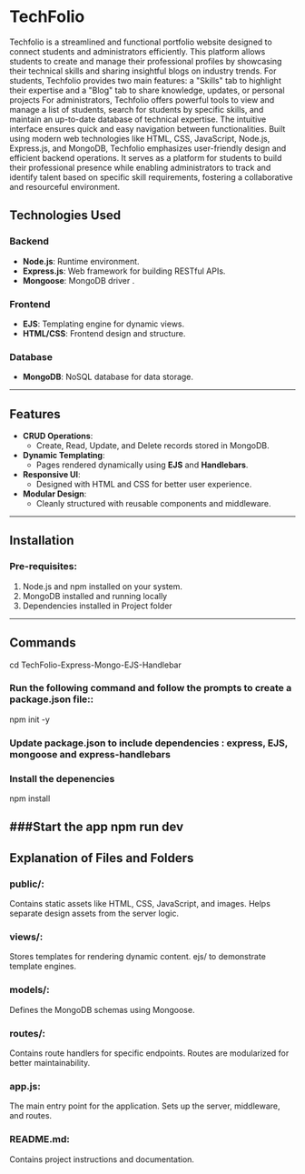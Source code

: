 # TechFolio
Techfolio is a streamlined and functional portfolio website designed to connect students and administrators efficiently. This platform allows students to create and manage their professional profiles by showcasing their technical skills and sharing insightful blogs on industry trends. For students, Techfolio provides two main features: a "Skills" tab to highlight their expertise and a "Blog" tab to share knowledge, updates, or personal projects For administrators, Techfolio offers powerful tools to view and manage a list of students, search for students by specific skills, and maintain an up-to-date database of technical expertise. The intuitive interface ensures quick and easy navigation between functionalities. Built using modern web technologies like HTML, CSS, JavaScript, Node.js, Express.js, and MongoDB, Techfolio emphasizes user-friendly design and efficient backend operations. It serves as a platform for students to build their professional presence while enabling administrators to track and identify talent based on specific skill requirements, fostering a collaborative and resourceful environment.

## Technologies Used  
### Backend  
- **Node.js**: Runtime environment.  
- **Express.js**: Web framework for building RESTful APIs.  
- **Mongoose**: MongoDB driver .  

### Frontend  
- **EJS**: Templating engine for dynamic views.   
- **HTML/CSS**: Frontend design and structure.  

### Database  
- **MongoDB**: NoSQL database for data storage.
- ----------------------------------------------------
## Features  
- **CRUD Operations**:
  - Create, Read, Update, and Delete records stored in MongoDB.
- **Dynamic Templating**:
  - Pages rendered dynamically using **EJS** and **Handlebars**.
- **Responsive UI**:
  - Designed with HTML and CSS for better user experience.
- **Modular Design**:
  - Cleanly structured with reusable components and middleware.
-----------------------------------------------------

## Installation  
### Pre-requisites:
1. Node.js and npm installed on your system.
2. MongoDB installed and running locally
3. Dependencies installed in Project folder

-----------------------------------------------------

## Commands
cd TechFolio-Express-Mongo-EJS-Handlebar

### Run the following command and follow the prompts to create a package.json file::
npm init -y

### Update package.json to include dependencies : express, EJS, mongoose and express-handlebars

### Install the depenencies
npm install

###Start the app
npm run dev
---------------------------------------------

## Explanation of Files and Folders
### public/:

Contains static assets like HTML, CSS, JavaScript, and images.
Helps separate design assets from the server logic.

### views/:

Stores templates for rendering dynamic content.
ejs/ to demonstrate template engines.

### models/:

Defines the MongoDB schemas using Mongoose.

### routes/:

Contains route handlers for specific endpoints.
Routes are modularized for better maintainability.

### app.js:

The main entry point for the application.
Sets up the server, middleware, and routes.

### README.md:

Contains project instructions and documentation.
